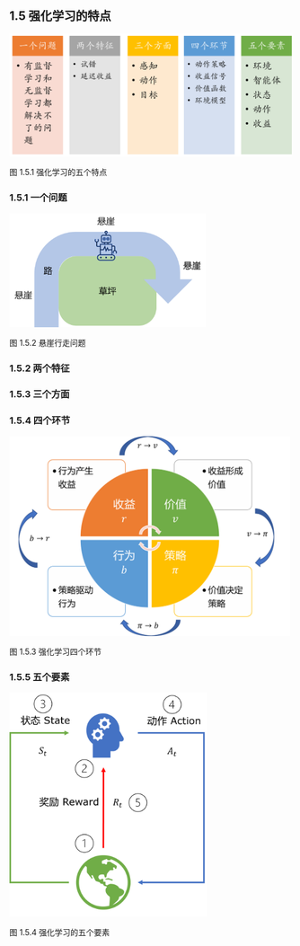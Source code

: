 
## 1.5 强化学习的特点

<img src="./img/RL12345.png" width=600>

图 1.5.1 强化学习的五个特点

### 1.5.1 一个问题

<img src="./img/Cliff.png" width=350>

图 1.5.2 悬崖行走问题

### 1.5.2 两个特征

### 1.5.3 三个方面

### 1.5.4 四个环节

<img src="./img/Model4Factor.png" width=500>

图 1.5.3 强化学习四个环节

### 1.5.5 五个要素

<img src="./img/FiveSections.png" height=400>

图 1.5.4 强化学习的五个要素

